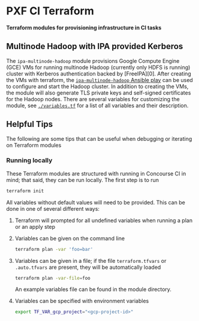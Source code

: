 # PXF CI Terraform

**Terraform modules for provisioning infrastructure in CI tasks**

## Multinode Hadoop with IPA provided Kerberos

The `ipa-multinode-hadoop` module provisions Google Compute Engine (GCE) VMs for running multinode Hadoop (currently only HDFS is running) cluster with Kerberos authentication backed by [FreeIPA][0].
After creating the VMs with terraform, the [`ipa-multinode-hadoop` Ansible play](../ansible/ipa-multinode-hadoop) can be used to configure and start the Hadoop cluster.
In addition to creating the VMs, the module will also generate TLS private keys and self-signed certificates for the Hadoop nodes.
There are several variables for customizing the module, see [`./variables.tf`](./ipa-multinode-hadoop/variables.tf) for a list of all variables and their description.

## Helpful Tips

The following are some tips that can be useful when debugging or iterating on Terraform modules

### Running locally

These Terraform modules are structured with running in Concourse CI in mind; that said, they can be run locally.
The first step is to run

```bash
terraform init
```

All variables without default values will need to be provided.
This can be done in one of several different ways:

1. Terraform will prompted for all undefined variables when running a plan or an apply step

2. Variables can be given on the command line

    ```bash
    terraform plan -var 'foo=bar'
    ```

3. Variables can be given in a file; if the file `terraform.tfvars` or `.auto.tfvars` are present, they will be automatically loaded

    ```bash
    terraform plan -var-file=foo
    ```

    An example variables file can be found in the module directory.

4. Variables can be specified with environment variables

    ```bash
    export TF_VAR_gcp_project="<gcp-project-id>"
    ```
